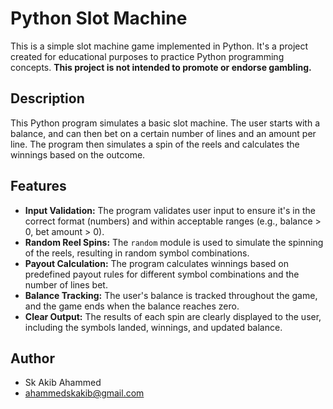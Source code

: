 # Python Slot Machine

This is a simple slot machine game implemented in Python.  It's a project created for educational purposes to practice Python programming concepts.  **This project is not intended to promote or endorse gambling.**

## Description

This Python program simulates a basic slot machine. The user starts with a balance, and can then bet on a certain number of lines and an amount per line. The program then simulates a spin of the reels and calculates the winnings based on the outcome.

## Features

* **Input Validation:**  The program validates user input to ensure it's in the correct format (numbers) and within acceptable ranges (e.g., balance > 0, bet amount > 0).
* **Random Reel Spins:** The `random` module is used to simulate the spinning of the reels, resulting in random symbol combinations.
* **Payout Calculation:**  The program calculates winnings based on predefined payout rules for different symbol combinations and the number of lines bet.
* **Balance Tracking:** The user's balance is tracked throughout the game, and the game ends when the balance reaches zero.
* **Clear Output:** The results of each spin are clearly displayed to the user, including the symbols landed, winnings, and updated balance.

## Author

* Sk Akib Ahammed
* ahammedskakib@gmail.com
